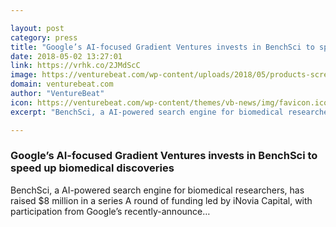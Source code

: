 ```yaml
---

layout: post
category: press
title: "Google’s AI-focused Gradient Ventures invests in BenchSci to speed up biomedical discoveries"
date: 2018-05-02 13:27:01
link: https://vrhk.co/2JMdScC
image: https://venturebeat.com/wp-content/uploads/2018/05/products-screenshot-min.png?fit=1851%2C883&strip=all
domain: venturebeat.com
author: "VentureBeat"
icon: https://venturebeat.com/wp-content/themes/vb-news/img/favicon.ico
excerpt: "BenchSci, a AI-powered search engine for biomedical researchers, has raised $8 million in a series A round of funding led by iNovia Capital, with participation from Google’s recently-announce…"

---
```


### Google’s AI-focused Gradient Ventures invests in BenchSci to speed up biomedical discoveries

BenchSci, a AI-powered search engine for biomedical researchers, has raised $8 million in a series A round of funding led by iNovia Capital, with participation from Google’s recently-announce…